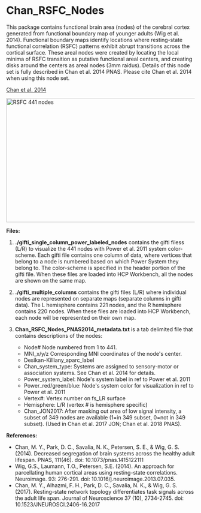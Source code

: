# Chan_RSFC_Nodes
This package contains functional brain area (nodes) of the cerebral cortex generated from functional boundary map of younger adults (Wig et al. 2014). Functional boundary maps identify locations where resting-state functional correlation (RSFC) patterns exhibit abrupt transitions across the cortical surface. These areal nodes were created by locating the local minima of RSFC transition as putative functional areal centers, and creating disks around the centers as areal nodes (3mm raidus). Details of this node set is fully described in Chan et al. 2014 PNAS. Please cite Chan et al. 2014 when using this node set.

[Chan et al. 2014](http://www.pnas.org/content/111/46/E4997)

<img src="https://github.com/mychan24/Chan_RSFC_Nodes/blob/master/png/Chan2014_RSFC_441Nodes_PowerLabel_wh.png" alt="RSFC 441 nodes" width="509" height="331">

**Files:**
1. **./gifti_single_column_power_labeled_nodes** contains the gifti filess (L/R) to visualize the 441 nodes with Power et al. 2011 system color-scheme. Each gifti file contains one column of data, where vertices that belong to a node is numbered based on which Power System they belong to. The color-scheme is specified in the header portion of the gifti file. When these files are loaded into HCP Workbench, all the nodes are shown on the same map. 

2. **./gifti_multiple_columns** contains the gifti files (L/R) where individual nodes are represented on separate maps (separate columns in gifti data). The L hemisphere contains 221 nodes, and the R hemisphere contains 220 nodes. When these files are loaded into HCP Workbench, each node will be represented on their own map. 

3. **Chan_RSFC_Nodes_PNAS2014_metadata.txt** is a tab delimited file that contains descriptions of the nodes:
   * Node#                 Node numbered from 1 to 441. 
   * MNI_x/y/z             Corresponding MNI coordinates of the node's center.
   * Desikan-Killiany_aparc_label
   * Chan_system_type:     Systems are assigned to sensory-motor or association systems. See
                           Chan et al. 2014 for details. 
   * Power_system_label:   Node's system label in ref to Power et al. 2011
   * Power_red/green/blue: Node's system color for visualization in ref to Power et al. 2011
   * Vertex#:              Vertex number on fs_LR surface
   * Hemisphere:           L/R (vertex # is hemisphere specific)
   * Chan_JON2017:         After masking out area of low signal intensity, a subset of 349 
                           nodes are available (1=in 349 subset, 0=not in 349 subset). 
                           (Used in Chan et al. 2017 JON; Chan et al. 2018 PNAS). 


**References:**
* Chan, M. Y., Park, D. C., Savalia, N. K., Petersen, S. E., & Wig, G. S. (2014). Decreased segregation of brain systems across the healthy adult lifespan. PNAS, 111(46). doi: 10.1073/pnas.1415122111
* Wig, G.S., Laumann, T.O., Petersen, S.E. (2014). An approach for parcellating human cortical areas using resting-state correlations. Neuroimage. 93: 276-291. doi: 10.1016/j.neuroimage.2013.07.035.
* Chan, M. Y., Alhazmi, F. H., Park, D. C., Savalia, N. K., & Wig, G. S. (2017). Resting-state network topology differentiates task signals across the adult life span. Journal of Neuroscience 37 (10), 2734-2745. doi: 10.1523/JNEUROSCI.2406-16.2017